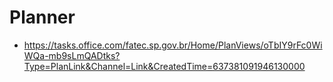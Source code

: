 # Planner

* https://tasks.office.com/fatec.sp.gov.br/Home/PlanViews/oTbIY9rFc0WiWQa-mb9sLmQADtks?Type=PlanLink&Channel=Link&CreatedTime=637381091946130000